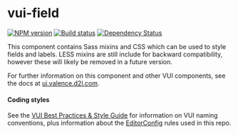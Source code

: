 # vui-field
[![NPM version][npm-image]][npm-url]
[![Build status][ci-image]][ci-url]
[![Dependency Status][dependencies-image]][dependencies-url]

This component contains Sass mixins and CSS which can be used to
style fields and labels. LESS mixins are still include for backward compatibility, however these will likely be removed in a future version.

For further information on this component and other VUI components, see the docs at [ui.valence.d2l.com](http://ui.valence.d2l.com/).

#### Coding styles
See the [VUI Best Practices & Style Guide](https://github.com/Brightspace/valence-ui-docs/wiki/Best-Practices-&-Style-Guide) for information on VUI naming conventions, plus information about the [EditorConfig](http://editorconfig.org) rules used in this repo.

[npm-url]: https://www.npmjs.org/package/vui-field
[npm-image]: https://img.shields.io/npm/v/vui-field.svg
[ci-url]: https://travis-ci.org/Brightspace/valence-ui-field
[ci-image]: https://travis-ci.org/Brightspace/valence-ui-field.svg?branch=master
[dependencies-url]: https://david-dm.org/brightspace/valence-ui-field
[dependencies-image]: https://img.shields.io/david/Brightspace/valence-ui-field.svg
